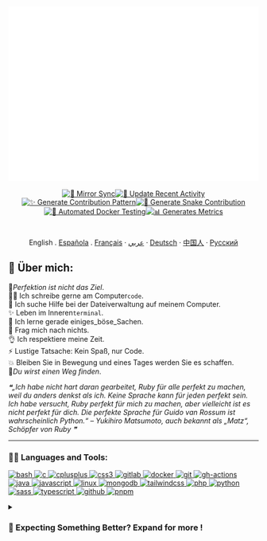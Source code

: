 <!-- Copyright by Vedansh (offensive-vk) 2020 - Present. All Rights Reserved. -->

<!-- This Readme Was Specially Handcrafted by @offensive-vk (https://github.com/offensive-vk) -->

<!-- This Readme has been translated regularly in 7 Major Languages of the entire world. -->

<div align="center">
   <a href="https://github.com/offensive-vk">
      <picture>
           <source media="(prefers-color-scheme: dark)" srcset="./assets/mine-dark.svg" height="350" width="650" />
           <source media="(prefers-color-scheme: light)" srcset="./assets/mine-light.svg" height="350" width="650" />
           <img alt="this is art" src="./assets/default.svg" height="350" width="650" />
     </picture>
   </a>

[![🦅 Mirror Sync](https://github.com/offensive-vk/offensive-vk/actions/workflows/mirror.yml/badge.svg)](https://github.com/offensive-vk/offensive-vk/actions/workflows/mirror.yml)[![📃 Update Recent Activity](https://github.com/offensive-vk/offensive-vk/actions/workflows/recent.yml/badge.svg)](https://github.com/offensive-vk/offensive-vk/actions/workflows/recent.yml)[![✨ Generate Contribution Pattern](https://github.com/offensive-vk/offensive-vk/actions/workflows/contributions.yml/badge.svg)](https://github.com/offensive-vk/offensive-vk/actions/workflows/contributions.yml)[![🐍 Generate Snake Contribution](https://github.com/offensive-vk/offensive-vk/actions/workflows/snake.yml/badge.svg)](https://github.com/offensive-vk/offensive-vk/actions/workflows/snake.yml)[![🚢 Automated Docker Testing](https://github.com/offensive-vk/offensive-vk/actions/workflows/dind.yml/badge.svg)](https://github.com/offensive-vk/offensive-vk/actions/workflows/dind.yml)[![📊 Generates Metrics](https://github.com/offensive-vk/offensive-vk/actions/workflows/metrics.yml/badge.svg)](https://github.com/offensive-vk/offensive-vk/actions/workflows/metrics.yml)

</div>

<p align="center" style="margin-top: 20px">
  <p align="center">
  <br>
    <a>English</a>
    .
    <a href="README.es.md">Española</a>
    .
    <a href="README.fr.md">Français</a>
    ·
    <a href="README.ar.md">عربي</a>
    ·
    <a href="README.de.md">Deutsch</a>
    ·
    <a href="README.zh-CN.md">中国人</a>
    ·
    <a href="README.ru.md">Русский</a>
  </p>
</p>

<!--
[![SVG](https://readme-typing-svg.demolab.com?font=Fira+Code&size=50&duration=1500&pause=1000&color=20F77B&width=850&height=100&lines=Fine+,+Have+A+Look+Around;You'll+Find+Some+Cool+Stuff;Thank+you+for+being+here.)](https://git.io/typing-svg) -->

## 💫 Über mich:

🔭_Perfektion ist nicht das Ziel_.<br>🧑‍💻 Ich schreibe gerne am Computer`code`.<br>🤝 Ich suche Hilfe bei der Dateiverwaltung auf meinem Computer.<br>✨ Leben im Inneren`terminal`.<br>🌱 Ich lerne gerade einiges_böse_Sachen.<br>💬 Frag mich nach nichts.<br>👌 Ich respektiere meine Zeit.<br>⚡ Lustige Tatsache: Kein Spaß, nur Code.<br>💥 Bleiben Sie in Bewegung und eines Tages werden Sie es schaffen.<br>📧_Du wirst einen Weg finden_.

<!--STARTS_HERE_QUOTE_README-->

<i>❝„Ich habe nicht hart daran gearbeitet, Ruby für alle perfekt zu machen, weil du anders denkst als ich.  Keine Sprache kann für jeden perfekt sein.  Ich habe versucht, Ruby perfekt für mich zu machen, aber vielleicht ist es nicht perfekt für dich.  Die perfekte Sprache für Guido van Rossum ist wahrscheinlich Python.“ – Yukihiro Matsumoto, auch bekannt als „Matz“, Schöpfer von Ruby ❞</i>

<!--ENDS_HERE_QUOTE_README-->

* * *

<h3 align="left" title="...and I'm happy to see you here :)">🧑‍💻 Languages and Tools: </h3>
    <p align="left">
        <a href="https://www.gnu.org/software/bash/" target="_blank" rel="noreferrer">
            <img src="https://cdn.jsdelivr.net/gh/offensive-vk/Icons@master/bash/bash-original.svg" alt="bash" width="40" height="40" /> </a>
        <a href="https://www.cprogramming.com/" target="_blank" rel="noreferrer">
            <img src="https://cdn.jsdelivr.net/gh/offensive-vk/Icons@master/c/c-original.svg" alt="c" width="40" height="40" /> </a>
        <a href="https://www.w3schools.com/cpp/" target="_blank" rel="noreferrer">
            <img src="https://cdn.jsdelivr.net/gh/offensive-vk/Icons@master/cplusplus/cplusplus-original.svg" alt="cplusplus" width="40" height="40" /> </a>
        <a href="https://www.w3schools.com/css/" target="_blank" rel="noreferrer">
            <img src="https://cdn.jsdelivr.net/gh/offensive-vk/Icons@master/css3/css3-original.svg" alt="css3" width="40" height="40" /> </a>
        <a href="https://about.gitlab.com/" target="_blank" rel="noreferrer">
            <img src="https://cdn.jsdelivr.net/gh/offensive-vk/Icons@master/gitlab/gitlab-original.svg" alt="gitlab" width="40" height="40" /> </a>
        <a href="https://docker.com/" target="_blank" rel="noreferrer">
            <img src="https://cdn.jsdelivr.net/gh/offensive-vk/Icons@master/docker/docker-original.svg" alt="docker" width="40" height="40" /> </a>
        <a href="https://git-scm.com/" target="_blank" rel="noreferrer">
            <img src="https://www.vectorlogo.zone/logos/git-scm/git-scm-icon.svg" alt="git" width="40" height="40" /> </a>
        <a href="https://github.com/features/actions" target="_blank" rel="noreferrer">
            <img src="https://cdn.jsdelivr.net/gh/offensive-vk/Icons@master/githubactions/githubactions-original.svg" alt="gh-actions" width="40" height="40" /> </a>
        <a href="https://www.java.com" target="_blank" rel="noreferrer">
            <img src="https://cdn.jsdelivr.net/gh/offensive-vk/Icons@master/java/java-original.svg" alt="java" width="40" height="40" /> </a>
        <a href="https://developer.mozilla.org/en-US/docs/Web/JavaScript" target="_blank" rel="noreferrer">
            <img src="https://cdn.jsdelivr.net/gh/offensive-vk/Icons@master/javascript/javascript-original.svg" alt="javascript" width="40" height="40" /> </a>
        <a href="https://www.linux.org/" target="_blank" rel="noreferrer">
            <img src="https://cdn.jsdelivr.net/gh/offensive-vk/Icons@master/linux/linux-original.svg" alt="linux" width="40" height="40" /> </a>
        <a href="https://www.mongodb.com/" target="_blank" rel="noreferrer">
            <img src="https://cdn.jsdelivr.net/gh/offensive-vk/Icons@master/mongodb/mongodb-original-wordmark.svg" alt="mongodb" width="40" height="40" /> </a>
        <a href="https://www.tailwindcss.com/" target="_blank" rel="noreferrer">
            <img src="https://cdn.jsdelivr.net/gh/offensive-vk/Icons@master/tailwindcss/tailwindcss-original.svg" alt="tailwindcss" width="40" height="40" /> </a>
        <a href="https://www.php.net" target="_blank" rel="noreferrer">
            <img src="https://cdn.jsdelivr.net/gh/offensive-vk/Icons@master/php/php-original.svg" alt="php" width="40" height="40" /> </a>
        <a href="https://www.python.org" target="_blank" rel="noreferrer">
            <img src="https://cdn.jsdelivr.net/gh/offensive-vk/Icons@master/python/python-original.svg" alt="python" width="40" height="40" /> </a>
        <a href="https://sass-lang.com" target="_blank" rel="noreferrer">
            <img src="https://cdn.jsdelivr.net/gh/offensive-vk/Icons@master/sass/sass-original.svg" alt="sass" width="40" height="40" /> </a>
        <a href="https://www.typescriptlang.org/" target="_blank" rel="noreferrer">
            <img src="https://cdn.jsdelivr.net/gh/offensive-vk/Icons@master/typescript/typescript-plain.svg" alt="typescript" width="40" height="40" /> </a>
        <a href="https://github.com/" target="_blank" rel="noreferrer">
            <img src="https://cdn.jsdelivr.net/gh/offensive-vk/Icons@master/github/github-original.svg" height="40" width="40" alt="github"/> </a>
        <a href="https://pnpm.io/" target="_blank" rel="noreferrer">
            <img src="https://cdn.jsdelivr.net/gh/offensive-vk/Icons@master/pnpm/pnpm-original.svg" height="40" width="40" alt="pnpm"/> </a>
    </p>

<!-- Showing Stuff, that i dont care about lol. have fun -->

<details>
  <summary><h3>🚀 Expecting Something Better? Expand for more !</h3></summary>
    <img src="./assets/shocked.gif" alt="aint no way" height=auto width=auto />

<!-- Outer switch START -->

<details>
  <summary><h4>💻 Click here to See Cool Stuff ⬇️</h4></summary>
    <a href="https://github.com/offensive-vk">
       <picture>
        <source media="(prefers-color-scheme: dark)" srcset="https://ssr-contributions-svg.vercel.app/_/offensive-vk?chart=3dbar&gap=0.6&scale=2&flatten=2&animation=wave&animation_duration=4&animation_delay=0.06&animation_amplitude=24&animation_frequency=0.1&animation_wave_center=0_3&format=svg&weeks=34&theme=native&dark=true">
        <source media="(prefers-color-scheme: light)" srcset="https://ssr-contributions-svg.vercel.app/_/offensive-vk?chart=3dbar&gap=0.6&scale=2&flatten=2&animation=wave&animation_duration=4&animation_delay=0.06&animation_amplitude=24&animation_frequency=0.1&animation_wave_center=0_3&format=svg&weeks=34&theme=native">
        <img alt="" src="[https://ssr-contributions-svg.vercel.app/_/offensive-vk?chart=3dbar&flatten=1&weeks=40&animation=wave&format=svg&gap=0.6&animation_frequency=0.2&animation_amplitude=20&theme=pink](https://ssr-contributions-svg.vercel.app/_/offensive-vk?chart=3dbar&gap=0.6&scale=2&flatten=2&animation=wave&animation_duration=4&animation_delay=0.06&animation_amplitude=24&animation_frequency=0.1&animation_wave_center=0_3&format=svg&weeks=34&theme=native)">
      </picture>
    </a>
</details>

<details>
  <summary><h4>⭐ Achievements & Awards ✅ </h4></summary>
    <img src="./assets/achievements.svg" alt="..." height=auto width=auto />
</details>

<details>
  <summary><h4>💻 Top Languages ✅</h4></summary>
    <img src="./assets/languages.svg" alt="..." height=auto width=auto />
</details>

<details>
  <summary><h4>⚡ Recent Activity ✅</h4></summary>
    <p align="left">
        <a href="https://github.com/offensive-vk/">
            <img align='right' width=300 height=300 src="https://github-contribution-stats.vercel.app/api/?username=offensive-vk" alt='stats'>
        </a>
    </p>
<p align="left">

<!--START_SECTION:activity-->

1.  🚀 Veröffentlichte Veröffentlichung[v5](https://github.com/offensive-vk/develop-actions/releases/tag/v5)In[offensive-vk/develop-actions](https://github.com/offensive-vk/develop-actions)
2.  🎉 Zusammengeführte PR[#27528](https://github.com/offensive-vk/offensive-vk/pull/27528)In[offensive-vk/offensive-vk](https://github.com/offensive-vk/offensive-vk)
3.  🎉 Zusammengeführte PR[#27526](https://github.com/offensive-vk/offensive-vk/pull/27526)In[offensive-vk/offensive-vk](https://github.com/offensive-vk/offensive-vk)
4.  🎉 Zusammengeführte PR[#273](https://github.com/offensive-vk/UntilEverything/pull/273)In[offensive-vk/UntilEverything](https://github.com/offensive-vk/UntilEverything)
5.  🚀 Veröffentlichte Veröffentlichung[v7](https://github.com/offensive-vk/auto-pr-action/releases/tag/v7)In[offensive-vk/auto-pr-action](https://github.com/offensive-vk/auto-pr-action)
6.  🎉 Zusammengeführte PR[#5](https://github.com/offensive-vk/auto-pr-action/pull/5)In[offensive-vk/auto-pr-action](https://github.com/offensive-vk/auto-pr-action)
7.  🎉 Zusammengeführte PR[#23](https://github.com/offensive-vk/develop-actions/pull/23)In[offensive-vk/develop-actions](https://github.com/offensive-vk/develop-actions)
8.  🎉 Zusammengeführte PR[#22](https://github.com/offensive-vk/develop-actions/pull/22)In[offensive-vk/develop-actions](https://github.com/offensive-vk/develop-actions)
9.  🎉 Zusammengeführte PR[#1](https://github.com/offensive-vk/auto-contributions/pull/1)In[offensive-vk/auto-beiträge](https://github.com/offensive-vk/auto-contributions)
10. 🎉 Zusammengeführte PR[#21](https://github.com/offensive-vk/develop-actions/pull/21)In[offensive-vk/develop-actions](https://github.com/offensive-vk/develop-actions)
11. 🚀 Veröffentlichte Veröffentlichung[v7-beta](https://github.com/offensive-vk/auto-contributions/releases/tag/v7-beta)In[offensive-vk/auto-beiträge](https://github.com/offensive-vk/auto-contributions)
12. 🎉 Zusammengeführte PR[#268](https://github.com/offensive-vk/UntilEverything/pull/268)In[offensive-vk/UntilEverything](https://github.com/offensive-vk/UntilEverything)
13. 🎉 Zusammengeführte PR[#67](https://github.com/offensive-vk/AwesomeCloud/pull/67)In[offensive-vk/AwesomeCloud](https://github.com/offensive-vk/AwesomeCloud)
14. 🎉 Zusammengeführte PR[#76](https://github.com/offensive-vk/AwesomeCloud/pull/76)In[offensive-vk/AwesomeCloud](https://github.com/offensive-vk/AwesomeCloud)
15. 🎉 Zusammengeführte PR[#76](https://github.com/offensive-vk/AwesomeScripts/pull/76)In[offensive-vk/AwesomeScripts](https://github.com/offensive-vk/AwesomeScripts)
    <!--END_SECTION:activity-->

</p>

* * *

➡️ Was? Lust auf mehr Aktivität?**[Klicken Sie hier](./RECENT.md)**

</details>

<details>
    <summary><h4>📊 Github Metrics ✅</h4></summary>
    <picture>
        <source media="(prefers-color-scheme: dark)" srcset="./profile-3d-contrib/profile-night-green.svg" width=600 height=400 alt='metrics' />
        <source media="(prefers-color-scheme: light)" srcset="./profile-3d-contrib/profile-green.svg" width=600 height=400 alt='metrics' />
        <img src="./profile-3d-contrib/profile-season.svg" width=600 height=400 alt='metrics' />
    </picture>
    <img align="center" width="auto" height="auto" src="./assets/tickets.svg" alt='metrics' />
</details>

<!--
![](https://github-readme-streak-stats.herokuapp.com/?user=offensive-vk&theme=shades-of-purple&hide_border=true)
![](https://github-readme-stats.vercel.app/api/top-langs/?username=offensive-vk&theme=shades-of-purple&hide_border=true&include_all_commits=true&count_private=true&layout=compact)


<details>
  <summary><h4>👻 Quick Snapshot of Past ✅</h4></summary>
    <img src="./assets/all.svg" alt="..." height=auto width=auto />
</details>
-->

<details>
    <summary><h4>🐍 Do you like snakes? ✅</h4></summary>
    <div align="center">
      <picture>
        <source media="(prefers-color-scheme: dark)" srcset="https://github.com/offensive-vk/offensive-vk/blob/master/assets/github-snake-dark.svg" height=250 width=850 alt="snake" />
        <source media="(prefers-color-scheme: light)" srcset="https://github.com/offensive-vk/offensive-vk/blob/master/assets/github-snake-light.svg" height=250 width=850 alt="snake" />
        <img src="https://github.com/offensive-vk/offensive-vk/blob/master/assets/github-snake.gif" height=250 width=850 alt="snake" />
     </picture>
    </div>
</details>

<details>
    <summary><h4>🐹 CI and Workflow Status ✅</h4></summary>

[![⛅ Docker - Build Image](https://github.com/offensive-vk/offensive-vk/actions/workflows/docker-image.yml/badge.svg)](https://github.com/offensive-vk/offensive-vk/actions/workflows/docker-image.yml)[![🌨️ Docker & GHCR - Publish Image](https://github.com/offensive-vk/offensive-vk/actions/workflows/docker-publish.yml/badge.svg)](https://github.com/offensive-vk/offensive-vk/actions/workflows/docker-publish.yml)[![⭐ Generate Starred Repo List](https://github.com/offensive-vk/offensive-vk/actions/workflows/starred.yml/badge.svg)](https://github.com/offensive-vk/offensive-vk/actions/workflows/starred.yml)[![🤖 Automated Issue - Hamster 🐹](https://github.com/offensive-vk/offensive-vk/actions/workflows/auto-issue.yml/badge.svg)](https://github.com/offensive-vk/offensive-vk/actions/workflows/auto-issue.yml)[![🤖 Automated Pull Request - Hamster 🐹](https://github.com/offensive-vk/offensive-vk/actions/workflows/auto-pr.yml/badge.svg)](https://github.com/offensive-vk/offensive-vk/actions/workflows/auto-pr.yml)[![🏷️ Automated Label - Hamster 🐹](https://github.com/offensive-vk/offensive-vk/actions/workflows/auto-label.yml/badge.svg)](https://github.com/offensive-vk/offensive-vk/actions/workflows/auto-label.yml)[![📊 Generates Metrics](https://github.com/offensive-vk/offensive-vk/actions/workflows/metrics.yml/badge.svg)](https://github.com/offensive-vk/offensive-vk/actions/workflows/metrics.yml)[![👻 Mark Stale Issues and PRs](https://github.com/offensive-vk/offensive-vk/actions/workflows/stale.yml/badge.svg)](https://github.com/offensive-vk/offensive-vk/actions/workflows/stale.yml)[![🗃️ Automated Project - Hamster 🐹](https://github.com/offensive-vk/offensive-vk/actions/workflows/auto-project.yml/badge.svg)](https://github.com/offensive-vk/offensive-vk/actions/workflows/auto-project.yml)

**Möchten Sie alles sehen?**[Klicken Sie hier](https://github.com/offensive-vk/offensive-vk/actions)

**Möchten Sie die Workflow-Datei sehen?**[Klicken Sie hier](https://github.com/offensive-vk/offensive-vk/tree/master/WORKFLOWS.md)

**Möchten Sie Repository-Statistiken sehen?**[Klicken Sie hier](https://github.com/offensive-vk/offensive-vk/tree/master/STATS.md)

</details>

* * *

<p align="center">
  <i>&copy; <a href="https://github.com/offensive-vk/">Vedansh </a> 2023 - Present</i><br>
  <i>Licensed under <a href="https://github.com/offensive-vk/offensive-vk/tree/master/LICENSE">GNU Affero General Public License</a></i><br>
  <a href="https://github.com/TheHamsterBot"><img src="https://i.ibb.co/4KtpYxb/octocat-clean-mini.png" /></a><br>
  <kbd>Thanks for visiting :)</kbd>
</p>
</details>

<!-- Outer switch end -->

<!-- Copyright by Vedansh (offensive-vk) 2020 - Present. All Rights Reserved. -->

<!-- This Readme Was Specially Handcrafted by @offensive-vk (https://github.com/offensive-vk) -->

<!-- Please reach out to me if you want to use this in your personal github profile and make sure to leave a star to help me maintain this Beautiful Profile Repository. -->
